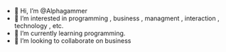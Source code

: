 - 👋 Hi, I’m @Alphagammer
- 👀 I’m interested in programming , business , managment , interaction , technology , etc.
- 🌱 I’m currently learning programming.
- 💞️ I’m looking to collaborate on business 


<!---
Alphagammer/Alphagammer is a ✨ special ✨ repository because its `README.md` (this file) appears on your GitHub profile.
You can click the Preview link to take a look at your changes.
--->
